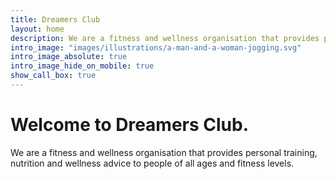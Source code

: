 ```yaml
---
title: Dreamers Club
layout: home
description: We are a fitness and wellness organisation that provides personal training, nutrition and wellness advice to people of all ages and fitness levels.
intro_image: "images/illustrations/a-man-and-a-woman-jogging.svg"
intro_image_absolute: true
intro_image_hide_on_mobile: true
show_call_box: true
---
```


# Welcome to Dreamers Club.

We are a fitness and wellness organisation that provides personal training, nutrition and wellness advice to people of all ages and fitness levels.
